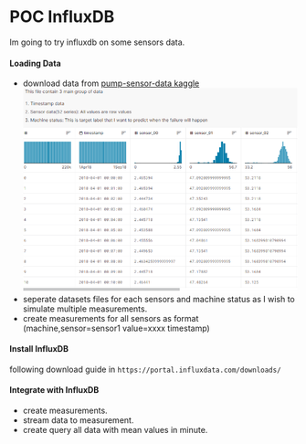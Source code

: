 # POC InfluxDB
Im going to try influxdb on some sensors data.

#### Loading Data
- download data from [pump-sensor-data kaggle](https://www.kaggle.com/datasets/nphantawee/pump-sensor-data)
  ![](resources/dataset.png)
- seperate datasets files for each sensors and machine status as I wish to simulate multiple measurements.
- create measurements for all sensors as format (machine,sensor=sensor1 value=xxxx timestamp)

#### Install InfluxDB
following download guide in `https://portal.influxdata.com/downloads/`

#### Integrate with InfluxDB
- create measurements.
- stream data to measurement.
- create query all data with mean values in minute.
